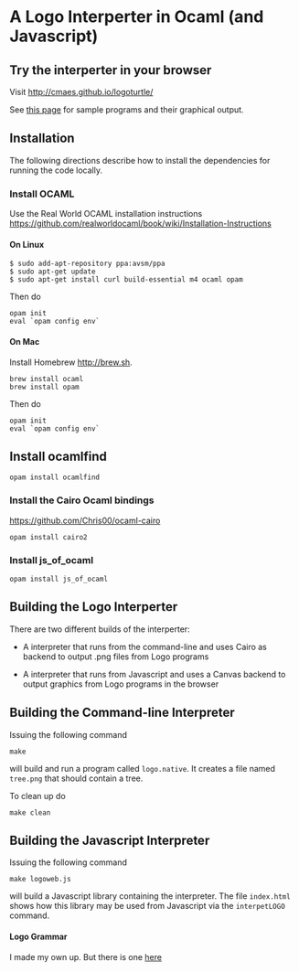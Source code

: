 # A Logo Interperter in Ocaml (and Javascript)

## Try  the interperter in your browser

Visit http://cmaes.github.io/logoturtle/

See [this page](http://cmaes.github.io/logoturtle/samples) for sample
programs and their graphical output.

## Installation

The following directions describe how to install the dependencies for
running the code locally.

### Install OCAML

Use the Real World OCAML installation instructions
https://github.com/realworldocaml/book/wiki/Installation-Instructions

#### On Linux

```
$ sudo add-apt-repository ppa:avsm/ppa
$ sudo apt-get update
$ sudo apt-get install curl build-essential m4 ocaml opam
```

Then do
```
opam init
eval `opam config env`
```

#### On Mac

Install Homebrew http://brew.sh.

```
brew install ocaml
brew install opam
```

Then do
```
opam init
eval `opam config env`
```

## Install ocamlfind

```
opam install ocamlfind
```

### Install the Cairo Ocaml bindings

https://github.com/Chris00/ocaml-cairo

```
opam install cairo2
```

### Install js_of_ocaml

```
opam install js_of_ocaml
```


## Building the Logo Interperter

There are two different builds of the interperter:

* A interpreter that runs from the command-line and uses Cairo as
  backend to output .png files from Logo programs

* A interpreter that runs from Javascript and uses a Canvas backend
  to output graphics from Logo programs in the browser

## Building the Command-line Interpreter

Issuing the following command

```
make
```

will build and run a program called `logo.native`. It creates
a file named `tree.png` that should contain a tree.

To clean up do
```
make clean
```

## Building the Javascript Interpreter

Issuing the following command

```
make logoweb.js
```

will build a Javascript library containing the interpreter. The file
`index.html` shows how this library may be used from Javascript via
the `interpetLOGO` command.


#### Logo Grammar

I made my own up. But there is one [here](https://www.cs.duke.edu/courses/spring00/cps108/projects/slogo/slogo.g)
